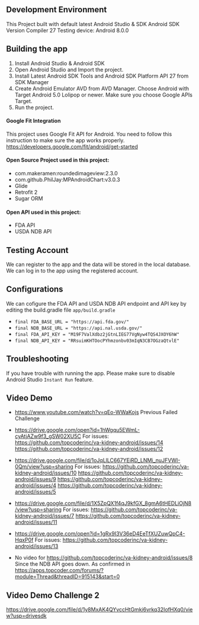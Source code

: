 ## Development Environment
This Project built with default latest Android Studio & SDK
Android SDK Version Compiler 27
Testing device: Android 8.0.0


## Building the app
1. Install Android Studio & Android SDK
2. Open Android Studio and Import the project.
3. Install Latest Android SDK Tools and Android SDK Platform API 27 from SDK Manager
4. Create Android Emulator AVD from AVD Manager. Choose Android with Target Android 5.0 Lolipop or newer.
   Make sure you choose Google APIs Target.
5. Run the project.

#### Google Fit Integration
This project uses Google Fit API for Android.
You need to follow this instruction to make sure the app works properly.
https://developers.google.com/fit/android/get-started

#### Open Source Project used in this project:
- com.makeramen:roundedimageview:2.3.0
- com.github.PhilJay:MPAndroidChart:v3.0.3
- Glide
- Retrofit 2
- Sugar ORM

#### Open API used in this project:
- FDA API
- USDA NDB API

## Testing Account
We can register to the app and the data will be stored in the local database. We can log in to the app using the registered account.


## Configurations
We can cofigure the FDA API and USDA NDB API endpoint and API key by editing the build.gradle file `app/build.gradle`
- `final FDA_BASE_URL = "https://api.fda.gov/"`
- `final NDB_BASE_URL = "https://api.nal.usda.gov/"`
- `final FDA_API_KEY = "M19F7ValXdbz2jGtnLIEG77VgNyw4TQS4JXOY6hW"`
- `final NDB_API_KEY = "RRsuimKHTOocPYhmzonbv03mIqN3CB7OGzaQtvlE"`

## Troubleshooting
If you have trouble with running the app. Please make sure to disable Android Studio `Instant Run` feature.


## Video Demo
- https://www.youtube.com/watch?v=qEo-WWaKojs
Previous Failed Challenge


- https://drive.google.com/open?id=1hWgqu5EWmL-cyAtjAZw9f3_gSW02XU5C
For issues:
https://github.com/topcoderinc/va-kidney-android/issues/14
https://github.com/topcoderinc/va-kidney-android/issues/12


- https://drive.google.com/file/d/1oJqLlLC667YEiRD_LNMi_nuJFVWI-0Qm/view?usp=sharing
For issues:
https://github.com/topcoderinc/va-kidney-android/issues/10
https://github.com/topcoderinc/va-kidney-android/issues/9
https://github.com/topcoderinc/va-kidney-android/issues/4
https://github.com/topcoderinc/va-kidney-android/issues/5


- https://drive.google.com/file/d/1X5ZpQX1f4qJ9kfGX_8gmA6tHEDLiOjN8/view?usp=sharing
For issues:
https://github.com/topcoderinc/va-kidney-android/issues/7
https://github.com/topcoderinc/va-kidney-android/issues/11


- https://drive.google.com/open?id=1gRx9I3V36eD4EeTfXUZuwQpC4-HqxP0f
For issues:
https://github.com/topcoderinc/va-kidney-android/issues/13


- No video for
https://github.com/topcoderinc/va-kidney-android/issues/8
Since the NDB API goes down.
As confirmed in https://apps.topcoder.com/forums/?module=Thread&threadID=915143&start=0


## Video Demo Challenge 2

https://drive.google.com/file/d/1y8MxAK4QYvccHtGmki6vrkq32IofHXq0/view?usp=drivesdk
